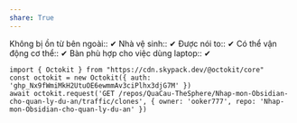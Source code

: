 ```yaml
---
share: True
---
```

Không bị ồn từ bên ngoài:: ✔
Nhà vệ sinh:: ✔
Được nói to:: ✔
Có thể vận động cơ thể:: ✔
Bàn phù hợp cho việc dùng laptop:: ✔
```dataviewjs
import { Octokit } from "https://cdn.skypack.dev/@octokit/core"
const octokit = new Octokit({ auth: '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' })
await octokit.request('GET /repos/QuaCau-TheSphere/Nhap-mon-Obsidian-cho-quan-ly-du-an/traffic/clones', { owner: 'ooker777', repo: 'Nhap-mon-Obsidian-cho-quan-ly-du-an' })
```
